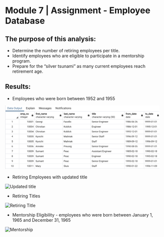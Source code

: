 # Module 7 | Assignment - Employee Database

## The purpose of this analysis:

- Determine the number of retiring employees per title.
- Identify employees who are eligible to participate in a mentorship program.
- Prepare for the “silver tsunami” as many current employees reach retirement age.

## Results:

- Employees who were born between 1952 and 1955

![Retiring Employees](/Resources/retirement_titles.png)

- Retiring Employees with updated title

![Updated title]('../employee-database/Resources/unique_titles.png')

- Retiring Titles

![Retiring Title]('../employee-database/Resources/retiring_titles.png)

- Mentorship Eligibility - employees who were born between January 1, 1965 and December 31, 1965

![Mentorship]('../employee-database/Resources/mentoring_titles.png')
